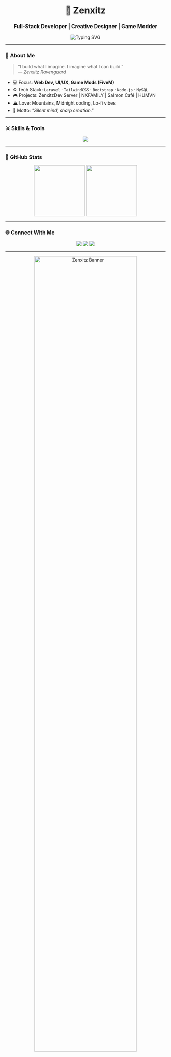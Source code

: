 <!-- 🦅 Zenxitz Branding GitHub Profile -->
<h1 align="center">👑 Zenxitz</h1>
<h3 align="center">Full-Stack Developer | Creative Designer | Game Modder</h3>

<p align="center">
  <img src="https://readme-typing-svg.demolab.com?font=Fira+Code&size=22&pause=1000&color=FF00AA&center=true&vCenter=true&width=480&lines=Developer+%7C+Designer+%7C+Gamer;Crafting+Code+with+Artistic+Soul;Built+for+Solitude+%26+Creation" alt="Typing SVG" />
</p>

---

### 🦇 About Me  
> “I build what I imagine. I imagine what I can build.”  
> — *Zenxitz Ravenguard*

- 💻 Focus: **Web Dev, UI/UX, Game Mods (FiveM)**
- ⚙️ Tech Stack: `Laravel` · `TailwindCSS` · `Bootstrap` · `Node.js` · `MySQL`  
- 🎮 Projects: ZenxitzDev Server | NXFAMILY | Salmon Café | HUMVN  
- 🏔 Love: Mountains, Midnight coding, Lo-fi vibes  
- 🐺 Motto: *"Silent mind, sharp creation."*

---

### ⚔️ Skills & Tools  
<p align="center">
  <img src="https://skillicons.dev/icons?i=html,css,js,php,laravel,nodejs,react,tailwind,bootstrap,mysql,github,vscode" />
</p>

---

### 🩶 GitHub Stats  
<p align="center">
  <img height="160" src="https://github-readme-stats.vercel.app/api?username=ZenxitzDev&show_icons=true&theme=radical&hide_border=true" />
  <img height="160" src="https://github-readme-stats.vercel.app/api/top-langs/?username=ZenxitzDev&layout=compact&theme=radical&hide_border=true" />
</p>

---

### 🌐 Connect With Me  
<p align="center">
  <a href="https://zenxitz.xyz" target="_blank"><img src="https://img.shields.io/badge/Website-zenxitz.xyz-FF00AA?style=for-the-badge&logo=firefox-browser" /></a>
  <a href="https://discord.gg/zenxitz" target="_blank"><img src="https://img.shields.io/badge/Discord-ZenxitzDev-5865F2?style=for-the-badge&logo=discord" /></a>
  <a href="https://www.youtube.com/@ZenxitzDev" target="_blank"><img src="https://img.shields.io/badge/Youtube-ZenxitzDev-FF0000?style=for-the-badge&logo=youtube" /></a>
</p>

---

<p align="center">
  <img src="https://raw.githubusercontent.com/ZenxitzDev/ZenxitzDev/main/assets/zenxitz_banner.png" width="80%" alt="Zenxitz Banner"/>
</p>

<p align="center">
  <i>“Silence isn't empty — it's full of answers.”</i>
</p>


<!-- Banner -->
![Zenxitz Banner](https://your-banner-link-here.svg)

<!-- Header -->
<h1 align="center">🖤 Zenxitz | Developer | Designer | Creator</h1>
<h3 align="center">"Code. Create. Chill. Repeat."</h3>

<!-- Spotify -->
<p align="center">
  <a href="https://open.spotify.com/user/YOUR_SPOTIFY_ID">
    <img src="https://novatorem.vercel.app/api/spotify" alt="Spotify Now Playing" width="350" />
  </a>
</p>

<!-- Snake Animation -->
![snake gif](https://github.com/Zenxitz/Zenxitz/blob/output/github-contribution-grid-snake.svg)

---

### 🧩 About Me
```yaml
Name: Zenxitz Ravenguard
Role: Developer / Designer
Focus: Web Dev | UI/UX | Game Modding
From: Thailand 🇹🇭
